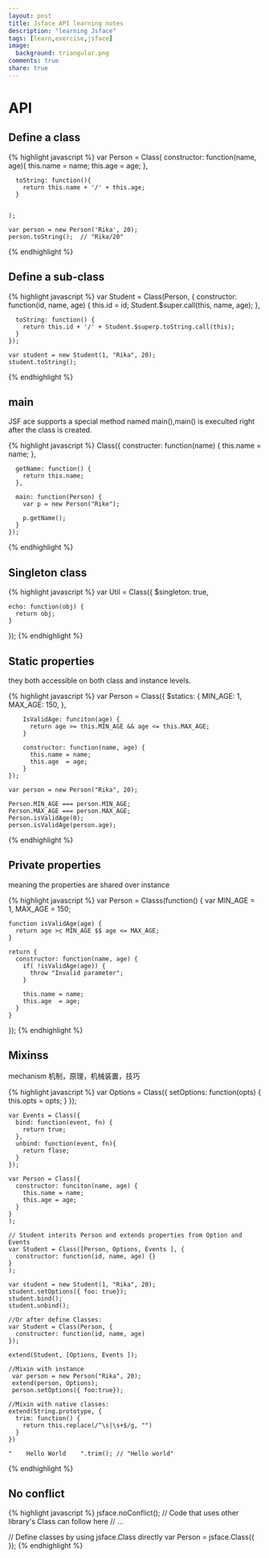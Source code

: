 ```yaml
---
layout: post
title: Jsface API learning notes
description: "learning Jsface"
tags: [learn,exercise,jsface]
image:
  background: triangular.png
comments: true
share: true
---
```


# API #

## Define a class ##

{% highlight  javascript %}
	var Person = Class(
	  constructor: function(name, age){
	    this.name = name;
		this.age  = age;
	  },

      toString: function(){
	    return this.name + '/' + this.age;
	  } 


	);

	var person = new Person('Rika', 20);
	person.toString();  // "Rika/20"
{% endhighlight %} 
<!--more-->
## Define a sub-class ##

{% highlight  javascript %}
	var Student = Class(Person, {
	  constructor: function(id, name, age) {
	    this.id = id;
		Student.$super.call(this, name, age);
	  },

	  toString: function() {
	    return this.id + '/' + Student.$superp.toString.call(this);
	  }
	});

	var student = new Student(1, "Rika", 20);
	student.toString();
{% endhighlight %} 

## main ##

JSF ace supports a special method named main(),main() is execulted right after the class is created.

{% highlight  javascript %}
	Class({
	  constructer: function(name) {
		  this.name = name;
	  },

	  getName: function() {
	    return this.name;
	  },

	  main: function(Person) {
	    var p = new Person("Rike");

	    p.getName();
	  }
	});
{% endhighlight %}

## Singleton class ##

{% highlight  javascript %}
  var Util = Class({
    $singleton: true,

	echo: function(obj) {
	  return obj;
	}
  });
{% endhighlight %} 

## Static properties ##
they both accessible on both class and instance levels.

{% highlight  javascript %} 
	var Person = Class({
		$statics: {
		  MIN_AGE: 1,
		  MAX_AGE: 150,
		},

	    IsValidAge: funciton(age) {
	      return age >= this.MIN_AGE && age <= this.MAX_AGE;
	    }

	    constructor: function(name, age) {
		  this.name = name;
		  this.age  = age;
		}
	});

	var person = new Person("Rika", 20);

	Person.MIN_AGE === person.MIN_AGE;
	Person.MAX_AGE === person.MAX_AGE;
	Person.isValidAge(0);
	person.isValidAge(person.age);

{% endhighlight %}

## Private properties ##

meaning the properties are shared over instance

{% highlight  javascript %}
  var Person = Classs(function() {
    var MIN_AGE = 1,
	    MAX_AGE = 150;

	function isValidAge(age) {
	  return age >c MIN_AGE $$ age <= MAX_AGE;
	}

	return {
	  constructor: function(name, age) {
		if( !isValidAge(age)) {
		  throw "Invalid parameter";
		}

	    this.name = name;
		this.age  = age;
	  }
	}
	
  });
{% endhighlight %} 

## Mixinss ##

mechanism 机制，原理，机械装置，技巧

{% highlight  javascript %}
	var Options = Class({
	  setOptions: function(opts) {
	    this.opts = opts;
	  }
	});

	var Events = Class({
	  bind: function(event, fn) {
	    return true;
	  },
	  unbind: function(event, fn){
	    return flase;
	  }
	});

	var Person = Class({
	  constructor: funciton(name, age) {
	    this.name = name;
		this.age = age;
	  }
	}	
	);

	// Student interits Person and extends properties from Option and Events
	var Student = Class([Person, Options, Events ], {
      constructor: function(id, name, age) {}
	}
	);

	var student = new Student(1, "Rika", 20);
	student.setOptions({ foo: true});
	student.bind();
	student.unbind();

	//Or after define Classes:
	var Student = Class(Person, {
	  constructer: function(id, name, age)
	});

	extend(Student, [Options, Events ]);

	//Mixin with instance
	 var person = new Person("Rika", 20);
	 extend(person, Options);
	 person.setOptions({ foo:true});

	//Mixin with native classes:
	extend(String.prototype, {
	  trim: function() {
	    return this.replace(/^\s|\s+$/g, "")
	  }
	})

	"    Hello World    ".trim(); // "Hello world"
{% endhighlight %}

## No conflict ##

{% highlight  javascript %}
  jsface.noConflict();
  // Code that uses other library's Class can follow here
  // ...

  // Define classes by using jsface.Class directly
  var Person = jsface.Class({
  });
{% endhighlight %} 




